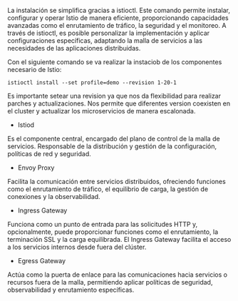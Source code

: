 La instalación se simplifica gracias a istioctl. Este comando permite instalar, configurar y operar Istio de manera eficiente, proporcionando capacidades avanzadas como el enrutamiento de tráfico, la seguridad y el monitoreo. A través de istioctl, es posible personalizar la implementación y aplicar configuraciones específicas, adaptando la malla de servicios a las necesidades de las aplicaciones distribuidas. 

Con el siguiente comando se va  realizar la instaciob de los componentes necesario de Istio:

```
istioctl install --set profile=demo --revision 1-20-1
```

Es importante setear una revision ya que nos da flexibilidad para realizar parches y actualizaciones. Nos permite que diferentes version coexisten en el cluster y actualizar los microservicios de manera escalonada.

- Istiod

Es el componente central, encargado del plano de control de la malla de servicios. Responsable de la distribución y gestión de la configuración, políticas de red y seguridad.

- Envoy Proxy

Facilita la comunicación entre servicios distribuidos, ofreciendo funciones como el enrutamiento de tráfico, el equilibrio de carga, la gestión de conexiones y la observabilidad.

- Ingress Gateway

Funciona como un punto de entrada para las solicitudes HTTP y, opcionalmente, puede proporcionar funciones como el enrutamiento, la terminación SSL y la carga equilibrada. El Ingress Gateway facilita el acceso a los servicios internos desde fuera del clúster.

- Egress Gateway

Actúa como la puerta de enlace para las comunicaciones hacia servicios o recursos fuera de la malla, permitiendo aplicar políticas de seguridad, observabilidad y enrutamiento específicas.